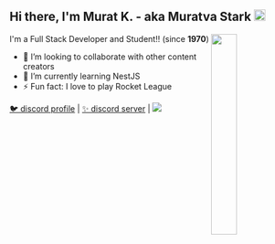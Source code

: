 <h2>Hi there, I'm Murat K. - aka Muratva Stark <img src="https://media.giphy.com/media/Q7LHmoFwVP6Yc1swZs/giphy.gif" height="20px"></h2>

<img width="30%" align="right" src="https://github-readme-stats.vercel.app/api?username=muratvastark&title_color=fff&icon_color=79ff97&text_color=9f9f9f&bg_color=151515&show_icons=true&hide_border=true&hide=issues&hide_title=true&border_radius=6&hide_rank=true">

I'm a Full Stack Developer and Student!! (since **1970**)

- 👯 I’m looking to collaborate with other content creators
- 🎈 I’m currently learning NestJS
- ⚡ Fun fact: I love to play Rocket League

[🐦 discord profile](https://https://discord.com/users/470974660264067072) | [✨ discord server](https://discord.gg/RJK6AYBNBD) | ![](https://komarev.com/ghpvc/?username=muratvastark)
